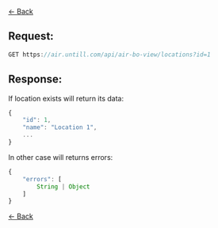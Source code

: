 [← Back](README.md)

## Request: 

```javascript
GET https://air.untill.com/api/air-bo-view/locations?id=1
```

## Response:

If location exists will return its data:

```javascript
{
    "id": 1,
    "name": "Location 1",
    ...
}
```

In other case will returns errors:

```javascript
{
    "errors": [
        String | Object
    ]
}
```

[← Back](README.md)